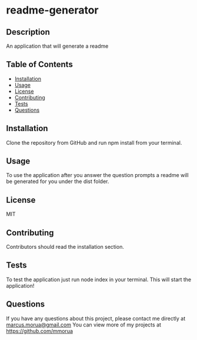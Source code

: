 # readme-generator
    
## Description 
An application that will generate a readme

## Table of Contents
* [Installation](#installation)
* [Usage](#usage)
* [License](#license)
* [Contributing](#contributing)
* [Tests](#tests)
* [Questions](#questions)

## Installation
Clone the repository from GitHub and run npm install from your terminal.

## Usage 
To use the application after you answer the question prompts a readme will be generated for you under the dist folder.

## License 
MIT

## Contributing 
Contributors should read the installation section. 

## Tests
To test the application just run node index in your terminal. This will start the application!

## Questions
If you have any questions about this project, please contact me directly at marcus.morua@gmail.com You can view more of my projects at https://github.com/mmorua